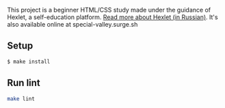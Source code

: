 This project is a beginner HTML/CSS study made under the guidance of Hexlet, a self-education platform. [Read more about Hexlet (in Russian)](https://ru.hexlet.io/pages/about). It's also available online at special-valley.surge.sh

## Setup

```sh
$ make install
```

## Run lint

```sh
make lint

